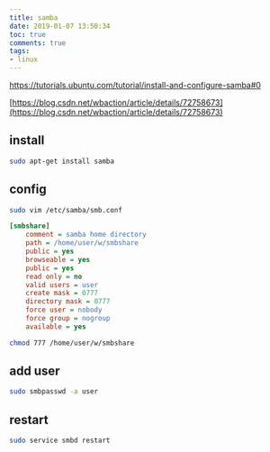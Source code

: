 ```yaml
---
title: samba
date: 2019-01-07 13:50:34
toc: true
comments: true
tags:
- linux
---
```



https://tutorials.ubuntu.com/tutorial/install-and-configure-samba#0

[https://blog.csdn.net/wbaction/article/details/72758673](https://blog.csdn.net/wbaction/article/details/72758673)

## install
```sh
sudo apt-get install samba
```
## config
```sh
sudo vim /etc/samba/smb.conf
```

```ini
[smbshare]
    comment = samba home directory 
    path = /home/user/w/smbshare
    public = yes
    browseable = yes
    public = yes
    read only = no
    valid users = user
    create mask = 0777
    directory mask = 0777 
    force user = nobody
    force group = nogroup
    available = yes
```    

```sh
chmod 777 /home/user/w/smbshare
```

## add user
```sh
sudo smbpasswd -a user
```

## restart
```sh
sudo service smbd restart
```
